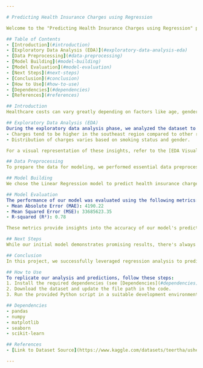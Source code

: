 ```yaml
---

# Predicting Health Insurance Charges using Regression

Welcome to the "Predicting Health Insurance Charges using Regression" project! In this project, we explore a dataset containing health insurance information and use regression analysis to predict insurance charges based on various factors. The goal is to gain insights into the factors influencing charges and create a model that can accurately estimate healthcare costs.

## Table of Contents
- [Introduction](#introduction)
- [Exploratory Data Analysis (EDA)](#exploratory-data-analysis-eda)
- [Data Preprocessing](#data-preprocessing)
- [Model Building](#model-building)
- [Model Evaluation](#model-evaluation)
- [Next Steps](#next-steps)
- [Conclusion](#conclusion)
- [How to Use](#how-to-use)
- [Dependencies](#dependencies)
- [References](#references)

## Introduction
Healthcare costs can vary greatly depending on factors like age, gender, BMI, smoking status, and region. In this project, we delve into a dataset that includes these variables and use regression analysis to build a predictive model for health insurance charges. By understanding these relationships, we aim to provide valuable insights into estimating insurance costs accurately.

## Exploratory Data Analysis (EDA)
During the exploratory data analysis phase, we analyzed the dataset to uncover trends and relationships between variables. Some key findings from the EDA include:
- Charges tend to be higher in the southeast region compared to other regions.
- Distribution of charges varies based on smoking status and gender.

For a visual representation of these insights, refer to the [EDA Visualizations](#exploratory-data-analysis-eda) section of the notebook.

## Data Preprocessing
To prepare the data for modeling, we performed essential data preprocessing steps. Categorical variables like gender, smoking status, and region were transformed into numerical format. This allows us to include them as features in our regression model.

## Model Building
We chose the Linear Regression model to predict health insurance charges. Linear Regression is a simple yet powerful technique that can capture linear relationships between variables. After splitting the data into training and testing sets, we trained the model on the training data.

## Model Evaluation
The performance of our model was evaluated using the following metrics:
- Mean Absolute Error (MAE): 4190.22
- Mean Squared Error (MSE): 33685623.35
- R-squared (R²): 0.78

These metrics provide insights into the accuracy of our model's predictions. A higher R-squared value indicates a better fit of the model to the data.

## Next Steps
While our initial model demonstrates promising results, there's always room for improvement. In the future, we plan to explore more advanced regression techniques and experiment with feature engineering. By fine-tuning the model and considering additional variables, we aim to enhance the accuracy of our predictions.

## Conclusion
In this project, we successfully leveraged regression analysis to predict health insurance charges. By understanding the relationships between factors such as age, gender, smoking status, and region, we've created a model that can provide valuable estimates of healthcare costs. This project highlights the power of data analysis and modeling in making informed decisions in the healthcare domain.

## How to Use
To replicate our analysis and predictions, follow these steps:
1. Install the required dependencies (see [Dependencies](#dependencies)).
2. Download the dataset and update the file path in the code.
3. Run the provided Python script in a suitable development environment.

## Dependencies
- pandas
- numpy
- matplotlib
- seaborn
- scikit-learn

## References
- [Link to Dataset Source](https://www.kaggle.com/datasets/teertha/ushealthinsurancedataset)

---
```

